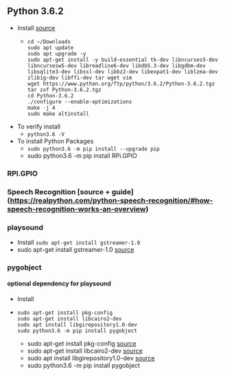 ## Python 3.6.2
- Install [source](https://krystof.io/installing-alternative-python-versions-on-raspberry-pi/)
  - ```
    cd ~/Downloads
    sudo apt update
    sudo apt upgrade -y
    sudo apt-get install -y build-essential tk-dev libncurses5-dev libncursesw5-dev libreadline6-dev libdb5.3-dev libgdbm-dev libsqlite3-dev libssl-dev libbz2-dev libexpat1-dev liblzma-dev zlib1g-dev libffi-dev tar wget vim
    wget https://www.python.org/ftp/python/3.6.2/Python-3.6.2.tgz
    tar zxf Python-3.6.2.tgz
    cd Python-3.6.2
    ./configure --enable-optimizations
    make -j 4
    sudo make altinstall
    ```
- To verify install
  - ```python3.6 -V```
- To install Python Packages
  - ```sudo python3.6 -m pip install --upgrade pip```
  - sudo python3.6 -m pip install RPi.GPIO



### RPI.GPIO

### Speech Recognition [source + guide] (https://realpython.com/python-speech-recognition/#how-speech-recognition-works-an-overview)

### playsound
- Install
```sudo apt-get install gstreamer-1.0```
- sudo apt-get install gstreamer-1.0 [source](https://stackoverflow.com/questions/40246437/problems-with-gst-in-python-program)


### pygobject
#### optional dependency for playsound
- Install
- ```
  sudo apt-get install pkg-config
  sudo apt-get install libcairo2-dev
  sudo apt install libgirepository1.0-dev
  sudo python3.6 -m pip install pygobject
  ```
  - sudo apt-get install pkg-config [source](https://github.com/3b1b/manim/issues/751)
  - sudo apt-get install libcairo2-dev [source](https://github.com/3b1b/manim/issues/751)
  - sudo apt install libgirepository1.0-dev [source](https://stackoverflow.com/questions/18025730/pygobject-2-28-6-wont-configure-no-package-gobject-introspection-1-0-found)
  - sudo python3.6 -m pip install pygobject